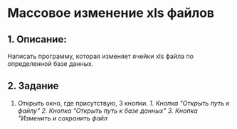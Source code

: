 # Массовое изменение xls файлов
## 1. Описание:
   Написать программу, которая изменяет ячейки xls файла по определенной базе данных.
## 2. Задание
1. Открыть окно, где присутствую, 3 кнопки.
   *1. Кнопка "Открыть путь к файлу"*
   *2. Кнопка "Открыть путь к базе данных"*
   *3. Кнопка "Изменить и сохранить файл*
      
